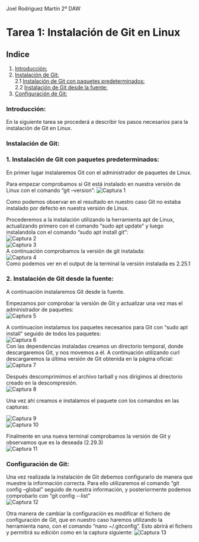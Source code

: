 Joel Rodriguez Martín
2º DAW

# Tarea 1: Instalación de Git en Linux

## Indice
1. [Introducción:](#introduccion)
2. [Instalación de Git:](#instalacion)	
    2.1 [Instalación de Git con paquetes predeterminados:](#predeterminado)	  
    2.2 [Instalación de Git desde la fuente:](#fuente)	  
3. [Configuración de Git:](#configuracion)	

### Introducción: <a name="introduccion"></a>
En la siguiente tarea se procederá a describir los pasos necesarios para la instalación de Git en Linux. 

### Instalación de Git:<a name="isntalacion"></a>

### 1. Instalación de Git con paquetes predeterminados: <a name="predeterminado"></a>
En primer lugar instalaremos Git con el administrador de paquetes de Linux.

Para empezar comprobamos si Git está instalado en nuestra versión de Linux con el comando
“git –version”:
![Captura 1](https://github.com/joelrodriguezmartin/git/blob/main/imgsT1/captura1.png)<br/>

Como podemos observar en el resultado en nuestro caso Git no estaba instalado por defecto en nuestra versión de Linux.

Procederemos a la instalación utilizando la herramienta apt de Linux, actualizando primero con el comando “sudo apt update” y luego instalandola con el comando “sudo apt install git”:<br/>
![Captura 2](https://github.com/joelrodriguezmartin/git/blob/main/imgsT1/captura2.png)<br/>
![Captura 3](https://github.com/joelrodriguezmartin/git/blob/main/imgsT1/captura3.png)<br/>
A continuación comprobamos la versión de git instalada: <br/>
![Captura 4](https://github.com/joelrodriguezmartin/git/blob/main/imgsT1/captura4.png)<br/>
Como podemos ver en el output de la terminal la versión instalada es 2.25.1








### 2. Instalación de Git desde la fuente: <a name="fuente"></a>
A continuación instalaremos Git desde la fuente.

Empezamos por comprobar la versión de Git y actualizar una vez mas el administrador de paquetes:<br/>
![Captura 5](https://github.com/joelrodriguezmartin/git/blob/main/imgsT1/captura5.png)<br/>
 
A continuacion instalamos los paquetes necesarios para Git con “sudo apt install” seguido de todos los paquetes:<br/>
![Captura 6](https://github.com/joelrodriguezmartin/git/blob/main/imgsT1/captura6.png)<br/>
Con las dependencias instaladas creamos un directorio temporal, donde descargaremos Git, y nos movemos a él. A continuación utilizando curl descargaremos la última versión de Git obtenida en la página oficial:<br/>
![Captura 7](https://github.com/joelrodriguezmartin/git/blob/main/imgsT1/captura7.png)<br/>


Después descomprimimos el archivo tarball y nos dirigimos al directorio creado en la descompresión.<br/>
![Captura 8](https://github.com/joelrodriguezmartin/git/blob/main/imgsT1/captura8.png)<br/>

Una vez ahí creamos e instalamos el paquete con los comandos en las capturas:<br/>

![Captura 9](https://github.com/joelrodriguezmartin/git/blob/main/imgsT1/captura9.png)<br/>
![Captura 10](https://github.com/joelrodriguezmartin/git/blob/main/imgsT1/captura10.png)<br/>


Finalmente en una nueva terminal comprobamos la versión de Git y observamos que es la deseada (2.29.3)<br/>
![Captura 11](https://github.com/joelrodriguezmartin/git/blob/main/imgsT1/captura11.png)<br/>


### Configuración de Git: <a name="configuracion"></a>
Una vez realizada la instalación de Git debemos configurarlo de manera que muestre la información correcta.
Para ello utilizaremos el comando “git config –global” seguido de nuestra información, y posteriormente podemos comprobarlo con  “git config --list”<br/>
![Captura 12](https://github.com/joelrodriguezmartin/git/blob/main/imgsT1/captura12.png)
















Otra manera de cambiar la configuración es modificar el fichero de configuración de Git, que en nuestro caso haremos utilizando la herramienta nano, con el comando “nano ~/.gitconfig”.
Esto abrirá el fichero y permitirá su edición como en la captura siguiente: 
![Captura 13](https://github.com/joelrodriguezmartin/git/blob/main/imgsT1/captura13.png)




